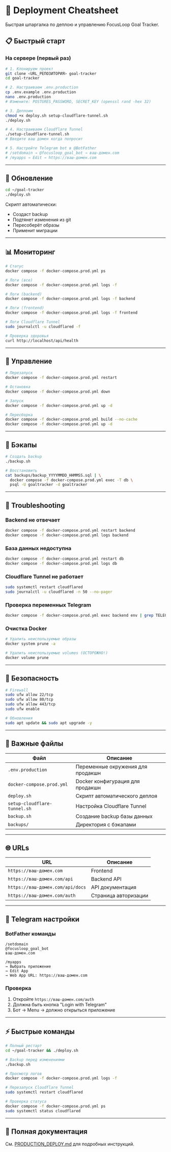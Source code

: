 # 🚀 Deployment Cheatsheet

Быстрая шпаргалка по деплою и управлению FocusLoop Goal Tracker.

## 📋 Быстрый старт

### На сервере (первый раз)

```bash
# 1. Клонируем проект
git clone <URL_РЕПОЗИТОРИЯ> goal-tracker
cd goal-tracker

# 2. Настраиваем .env.production
cp .env.example .env.production
nano .env.production
# Измените: POSTGRES_PASSWORD, SECRET_KEY (openssl rand -hex 32)

# 3. Деплоим
chmod +x deploy.sh setup-cloudflare-tunnel.sh
./deploy.sh

# 4. Настраиваем Cloudflare Tunnel
./setup-cloudflare-tunnel.sh
# Введите ваш домен когда попросит

# 5. Настройте Telegram bot в @BotFather
# /setdomain → @focusloop_goal_bot → ваш-домен.com
# /myapps → Edit → https://ваш-домен.com
```

---

## 🔄 Обновление

```bash
cd ~/goal-tracker
./deploy.sh
```

Скрипт автоматически:
- Создаст backup
- Подтянет изменения из git
- Пересоберёт образы
- Применит миграции

---

## 📊 Мониторинг

```bash
# Статус
docker compose -f docker-compose.prod.yml ps

# Логи (все)
docker compose -f docker-compose.prod.yml logs -f

# Логи (backend)
docker compose -f docker-compose.prod.yml logs -f backend

# Логи (frontend)
docker compose -f docker-compose.prod.yml logs -f frontend

# Логи Cloudflare Tunnel
sudo journalctl -u cloudflared -f

# Проверка здоровья
curl http://localhost/api/health
```

---

## 🔧 Управление

```bash
# Перезапуск
docker compose -f docker-compose.prod.yml restart

# Остановка
docker compose -f docker-compose.prod.yml down

# Запуск
docker compose -f docker-compose.prod.yml up -d

# Пересборка
docker compose -f docker-compose.prod.yml build --no-cache
docker compose -f docker-compose.prod.yml up -d
```

---

## 💾 Бэкапы

```bash
# Создать backup
./backup.sh

# Восстановить
cat backups/backup_YYYYMMDD_HHMMSS.sql | \
  docker compose -f docker-compose.prod.yml exec -T db \
  psql -U goaltracker -d goaltracker
```

---

## 🐛 Troubleshooting

### Backend не отвечает

```bash
docker compose -f docker-compose.prod.yml restart backend
docker compose -f docker-compose.prod.yml logs backend
```

### База данных недоступна

```bash
docker compose -f docker-compose.prod.yml restart db
docker compose -f docker-compose.prod.yml logs db
```

### Cloudflare Tunnel не работает

```bash
sudo systemctl restart cloudflared
sudo journalctl -u cloudflared -n 50 --no-pager
```

### Проверка переменных Telegram

```bash
docker compose -f docker-compose.prod.yml exec backend env | grep TELEGRAM
```

### Очистка Docker

```bash
# Удалить неиспользуемые образы
docker system prune -a

# Удалить неиспользуемые volumes (ОСТОРОЖНО!)
docker volume prune
```

---

## 🔐 Безопасность

```bash
# Firewall
sudo ufw allow 22/tcp
sudo ufw allow 80/tcp
sudo ufw allow 443/tcp
sudo ufw enable

# Обновления
sudo apt update && sudo apt upgrade -y
```

---

## 📝 Важные файлы

| Файл | Описание |
|------|----------|
| `.env.production` | Переменные окружения для продакшн |
| `docker-compose.prod.yml` | Docker конфигурация для продакшн |
| `deploy.sh` | Скрипт автоматического деплоя |
| `setup-cloudflare-tunnel.sh` | Настройка Cloudflare Tunnel |
| `backup.sh` | Создание backup базы данных |
| `backups/` | Директория с бэкапами |

---

## 🌐 URLs

| URL | Описание |
|-----|----------|
| `https://ваш-домен.com` | Frontend |
| `https://ваш-домен.com/api` | Backend API |
| `https://ваш-домен.com/api/docs` | API документация |
| `https://ваш-домен.com/auth` | Страница авторизации |

---

## 📱 Telegram настройки

### BotFather команды

```
/setdomain
@focusloop_goal_bot
ваш-домен.com

/myapps
→ Выбрать приложение
→ Edit App
→ Web App URL: https://ваш-домен.com
```

### Проверка

1. Откройте `https://ваш-домен.com/auth`
2. Должна быть кнопка "Login with Telegram"
3. Бот → Menu → должно открыться приложение

---

## ⚡ Быстрые команды

```bash
# Полный рестарт
cd ~/goal-tracker && ./deploy.sh

# Backup перед изменениями
./backup.sh

# Просмотр логов
docker compose -f docker-compose.prod.yml logs -f

# Перезапуск Cloudflare Tunnel
sudo systemctl restart cloudflared

# Проверка статуса
docker compose -f docker-compose.prod.yml ps
sudo systemctl status cloudflared
```

---

## 📖 Полная документация

См. [PRODUCTION_DEPLOY.md](./PRODUCTION_DEPLOY.md) для подробных инструкций.
